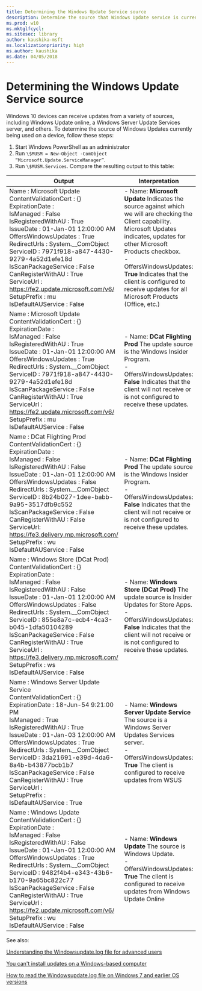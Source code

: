 ```yaml
---
title: Determining the Windows Update Service source
description: Determine the source that Windows Update service is currently using.
ms.prod: w10
ms.mktglfcycl: 
ms.sitesec: library
author: kaushika-msft
ms.localizationpriority: high
ms.author: kaushika
ms.date: 04/05/2018
---
```


# Determining the Windows Update Service source

Windows 10 devices can receive updates from a variety of sources, including Windows Update online, a Windows Server Update Services server, and others. To determine the source of Windows Updates currently being used on a device, follow these steps: 

1.  Start Windows PowerShell as an administrator
2.  Run  `\$MUSM = New-Object -ComObject   “Microsoft.Update.ServiceManager”`.
3.  Run `\$MUSM.Services`. Compare the resulting output to this table:

| Output | Interpretation |
|-----------------------------------------------|-----------------------------------|
| Name  : Microsoft Update<br>ContentValidationCert : {}<br>ExpirationDate        : <br>IsManaged             : False<br>IsRegisteredWithAU    : True<br>IssueDate             : 01-Jan-01 12:00:00 AM<br>OffersWindowsUpdates  : True<br>RedirectUrls          : System.__ComObject<br>ServiceID             : 7971f918-a847-4430-9279-4a52d1efe18d<br>IsScanPackageService  : False<br>CanRegisterWithAU     : True<br>ServiceUrl            : https://fe2.update.microsoft.com/v6/<br>SetupPrefix           : mu<br>IsDefaultAUService    : False | - Name: **Microsoft Update** Indicates the source against which we will are checking the Client capability. Microsoft Updates indicates, updates for other Microsoft Products checkbox. <br>- OffersWindowsUpdates: **True** Indicates that the client is configured to receive updates for all Microsoft Products (Office, etc.)|
| Name                  : Microsoft Update<br>ContentValidationCert : {}<br>ExpirationDate        :<br>IsManaged             : False<br>IsRegisteredWithAU    : True<br>IssueDate             : 01-Jan-01 12:00:00 AM<br>OffersWindowsUpdates  : True<br>RedirectUrls          : System.__ComObject<br>ServiceID             : 7971f918-a847-4430-9279-4a52d1efe18d<br>IsScanPackageService  : False<br>CanRegisterWithAU     : True<br>ServiceUrl            : https://fe2.update.microsoft.com/v6/<br>SetupPrefix           : mu<br>  IsDefaultAUService    : False |- Name: **DCat Flighting Prod** The update source is the Windows Insider Program.<br>- OffersWindowsUpdates: **False** Indicates that the client will not receive or is not configured to receive these updates.|
|Name                  : DCat Flighting Prod<br>ContentValidationCert : {}<br>ExpirationDate        :<br>IsManaged             : False<br>IsRegisteredWithAU    : False<br>IssueDate             : 01-Jan-01 12:00:00 AM<br>OffersWindowsUpdates  : False<br>RedirectUrls          : System.__ComObject<br>ServiceID             : 8b24b027-1dee-babb-9a95-3517dfb9c552<br>IsScanPackageService  : False<br>CanRegisterWithAU     : False<br>ServiceUrl: https://fe3.delivery.mp.microsoft.com/<br>SetupPrefix           : wu<br>IsDefaultAUService    : False |  - Name: **DCat Flighting Prod** The update source is the Windows Insider Program.<br>-  OffersWindowsUpdates: **False**   Indicates that the client will not receive or is not configured to receive these updates. |
|Name                  : Windows Store (DCat Prod)<br>ContentValidationCert : {}<br>ExpirationDate        :<br>IsManaged             : False<br>IsRegisteredWithAU    : False<br>IssueDate             : 01-Jan-01 12:00:00 AM<br>OffersWindowsUpdates  : False<br>RedirectUrls          : System.__ComObject<br>ServiceID             : 855e8a7c-ecb4-4ca3-b045-1dfa50104289<br>IsScanPackageService  : False<br>CanRegisterWithAU     : True<br>ServiceUrl            : https://fe3.delivery.mp.microsoft.com/<br>SetupPrefix           : ws<br>IsDefaultAUService    : False |  - Name: **Windows Store (DCat Prod)** The update source is Insider Updates for Store Apps.<br>- OffersWindowsUpdates: **False** Indicates that the client will not receive or is not configured to receive these updates. |
|  Name                  : Windows Server Update Service<br>ContentValidationCert : {}<br>ExpirationDate        : 18-Jun-54 9:21:00 PM<br>IsManaged             : True<br>IsRegisteredWithAU    : True<br>IssueDate             : 01-Jan-03 12:00:00 AM<br>OffersWindowsUpdates  : True<br>RedirectUrls          : System.__ComObject<br>ServiceID             : 3da21691-e39d-4da6-8a4b-b43877bcb1b7<br>IsScanPackageService  : False<br>CanRegisterWithAU     : True<br>ServiceUrl            :<br>SetupPrefix           :<br>IsDefaultAUService    : True|-  Name: **Windows Server Update Service** The source is a Windows Server Updates Services server.<br>-   OffersWindowsUpdates: **True** The client is configured to receive updates from WSUS |
|  Name                  : Windows Update<br>ContentValidationCert : {}<br>ExpirationDate        :<br>IsManaged             : False<br>IsRegisteredWithAU    : False<br>IssueDate             : 01-Jan-01 12:00:00 AM<br>OffersWindowsUpdates  : True<br>RedirectUrls          : System.__ComObject<br>ServiceID             : 9482f4b4-e343-43b6-b170-9a65bc822c77<br>IsScanPackageService  : False<br>CanRegisterWithAU     : True<br>ServiceUrl            : https://fe2.update.microsoft.com/v6/<br>SetupPrefix           : wu<br>IsDefaultAUService    : False |- Name: **Windows Update** The source is Windows Update.<br>- OffersWindowsUpdates: **True** The client is configured to receive updates from Windows Update Online |


See also:

[Understanding the Windowsupdate.log file for advanced users](https://support.microsoft.com/help/4035760)

[You can't install updates on a Windows-based computer](https://support.microsoft.com/help/2509997/you-can-t-install-updates-on-a-windows-based-computer)

[How to read the Windowsupdate.log file on Windows 7 and earlier OS versions](https://support.microsoft.com/help/902093/how-to-read-the-windowsupdate-log-file)
